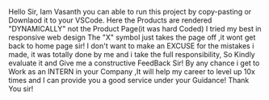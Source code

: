 Hello Sir, 
Iam Vasanth you can able to run this project by copy-pasting or Downlaod it to your VSCode.
Here the Products are rendered "DYNAMICALLY" not the Product Page(it was hard Coded)
I tried my best in responsive web design
The "X" symbol just takes the page off ,it wont get back to home page sir!
I don't want to make an EXCUSE for the mistakes i made, it was totally done by me and i take the full responsibility, So Kindly evaluate it and Give me a constructive FeedBack Sir!
By any chance i get to Work as an INTERN in your Company ,It will help my career to level up 10x times and I can provide you a good service under your Guidance!
Thank You sir!
